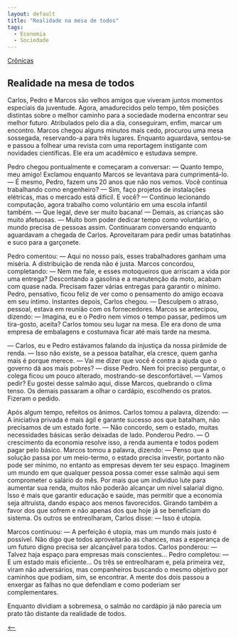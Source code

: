 ```yaml
---
layout: default
title: "Realidade na mesa de todos"
tags:
  - Economia
  - Sociedade
--- 
```




[Crônicas](./)

## Realidade na mesa de todos

Carlos, Pedro e Marcos são velhos amigos que viveram juntos momentos especiais da juventude. Agora, amadurecidos pelo tempo, têm posições distintas sobre o melhor caminho para a sociedade moderna encontrar seu melhor futuro. Atribulados pelo dia a dia, conseguiram, enfim, marcar um encontro. Marcos chegou alguns minutos mais cedo, procurou uma mesa sossegada, reservando-a para três lugares. Enquanto aguardava, sentou-se e passou a folhear uma revista com uma reportagem instigante com novidades científicas. Ele era um acadêmico e estudava sempre.

Pedro chegou pontualmente e começaram a conversar: — Quanto tempo, meu amigo! Exclamou enquanto Marcos se levantava para cumprimentá-lo. — É mesmo, Pedro, fazem uns 20 anos que não nos vemos. Você continua trabalhando como engenheiro? — Sim, faço projetos de instalações elétricas, mas o mercado está difícil. E você? — Continuo lecionando computação, agora trabalho como voluntário em uma escola infantil também. — Que legal, deve ser muito bacana! — Demais, as crianças são muito afetuosas. — Muito bom poder dedicar tempo como voluntário, o mundo precisa de pessoas assim. Continuaram conversando enquanto aguardavam a chegada de Carlos. Aproveitaram para pedir umas batatinhas e suco para a garçonete.

Pedro comentou: — Aqui no nosso país, esses trabalhadores ganham uma miséria. A distribuição de renda não é justa. Marcos concordou, completando: — Nem me fale, e esses motoqueiros que arriscam a vida por uma entrega? Descontando a gasolina e a manutenção da moto, acabam com quase nada. Precisam fazer várias entregas para garantir o mínimo. Pedro, pensativo, ficou feliz de ver como o pensamento do amigo ecoava em seu íntimo. Instantes depois, Carlos chegou. — Desculpem o atraso, pessoal, estava em reunião com os fornecedores. Marcos se antecipou, dizendo: — Imagina, eu e o Pedro nem vimos o tempo passar, pedimos um tira-gosto, aceita? Carlos tomou seu lugar na mesa. Ele era dono de uma empresa de embalagens e costumava ficar até mais tarde na mesma.

— Carlos, eu e Pedro estávamos falando da injustiça da nossa pirâmide de renda. — Isso não existe, se a pessoa batalhar, ela cresce, quem ganha mais é porque merece. — Vai me dizer que você é contra a ajuda que o governo dá aos mais pobres? — disse Pedro. Nem foi preciso perguntar, o colega ficou um pouco alterado, mostrando-se desconfortável. — Vamos pedir? Eu gostei desse salmão aqui, disse Marcos, quebrando o clima tenso. Os demais passaram a olhar o cardápio, escolhendo os pratos. Fizeram o pedido.

Após algum tempo, refeitos os ânimos. Carlos tomou a palavra, dizendo: — A iniciativa privada é mais ágil e garante sucesso aos que batalham, não precisamos de um estado forte. — Não concordo, sem o estado, muitas necessidades básicas serão deixadas de lado. Ponderou Pedro. — O crescimento da economia resolve isso, a renda aumenta e todos podem pagar pelo básico. Marcos tomou a palavra, dizendo: — Penso que a solução passa por um meio-termo, o estado precisa investir, portanto não pode ser mínimo, no entanto as empresas devem ter seu espaço. Imaginem um mundo em que qualquer pessoa possa comer esse salmão aqui sem comprometer o salário do mês. Por mais que um indivíduo lute para aumentar sua renda, muitos não poderão alcançar um nível salarial digno. Isso é mais que garantir educação e saúde, mas permitir que a economia seja altruísta, dando espaço aos menos favorecidos. Girando também a favor dos que sofrem e não apenas dos que hoje já se beneficiam do sistema. Os outros se entreolharam, Carlos disse: — Isso é utopia.

Marcos continuou: — A perfeição é utopia, mas um mundo mais justo é possível. Não digo que todos aproveitarão as chances, mas a esperança de um futuro digno precisa ser alcançável para todos. Carlos ponderou: — Talvez haja espaço para empresas mais conscientes… Pedro completou: — E um estado mais eficiente… Os três se entreolharam e, pela primeira vez, viram não adversários, mas companheiros buscando o mesmo objetivo por caminhos que podiam, sim, se encontrar. A mente dos dois passou a enxergar as falhas no que defendiam e como poderiam ser complementares.

Enquanto dividiam a sobremesa, o salmão no cardápio já não parecia um prato tão distante da realidade de todos.

[<--](./)